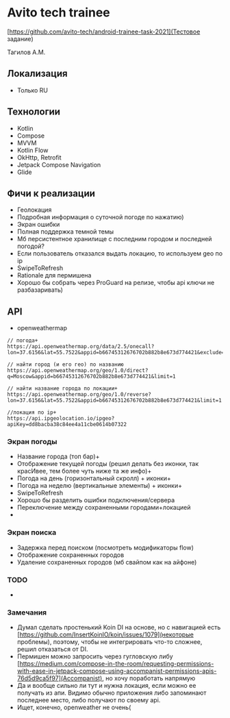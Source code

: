 # Avito tech trainee 

[https://github.com/avito-tech/android-trainee-task-2021](Тестовое задание)

Тагилов А.М.

## Локализация
- Только RU

## Технологии
 - Kotlin
 - Compose
 - MVVM
 - Kotlin Flow
 - OkHttp, Retrofit
 - Jetpack Compose Navigation
 - Glide

## Фичи к реализации
* Геолокация
* Подробная информация о суточной погоде по нажатию)
* Экран ошибки
* Полная поддержка темной темы
* Мб персистентное хранилище с последним городом и последней погодой?
* Если пользователь отказался выдать локацию, то используем geo по ip
* SwipeToRefresh
* Rationale для пермишена
* Хорошо бы собрать через ProGuard на релизе, чтобы api ключи не разбазаривать)


## API
- openweathermap

```
// погода+
https://api.openweathermap.org/data/2.5/onecall?lon=37.6156&lat=55.7522&appid=b66745312676702b882b8e673d774421&exclude=minutely&lang=ru&units=metric

// найти город (и его гео) по названию
https://api.openweathermap.org/geo/1.0/direct?q=Moscow&appid=b66745312676702b882b8e673d774421&limit=1

// найти название города по локации+
https://api.openweathermap.org/geo/1.0/reverse?lon=37.6156&lat=55.7522&appid=b66745312676702b882b8e673d774421&limit=1

//локация по ip+
https://api.ipgeolocation.io/ipgeo?apiKey=dd8bacba38c84ee4a11cbe0614b07322
```

### Экран погоды
* Название города (топ бар)+
* Отображение текущей погоды (решил делать без иконки, так красИвее, тем более чуть ниже та же инфо)+
* Погода на день (горизонтальный скролл) + иконки+
* Погода на неделю (вертикальные элементы) + иконки+
* SwipeToRefresh
* Хорошо бы разделить ошибки подключения/сервера
* Переключение между сохраненными городами+локацией
* 

### Экран поиска
* Задержка перед поиском (посмотреть модификаторы flow)
* Отображение сохраненных городов
* Удаление сохраненных городов (мб свайпом как на айфоне)

### TODO
* 

### Замечания
 - Думал сделать простенький Koin DI на основе, но с навигацией есть [https://github.com/InsertKoinIO/koin/issues/1079](некоторые проблемы), поэтому, чтобы не интегрировать что-то сложнее, решил отказаться от DI.
 - Пермишен можно запросить через гугловскую либу [https://medium.com/compose-in-the-room/requesting-permissions-with-ease-in-jetpack-compose-using-accompanist-permissions-apis-76d5d9ca5f97](Accompanist), но хочу поработать напрямую
 - Да и вообще сильно ли тут и нужна локация, если можно ее получать из апи. Видимо обычно приложения либо запоминают последнее место, либо получают по своему api.
 - Ищет, конечно, openweather не очень(